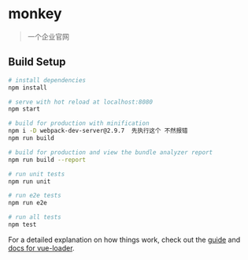 # monkey

> 一个企业官网

## Build Setup

``` bash
# install dependencies
npm install 

# serve with hot reload at localhost:8080
npm start

# build for production with minification
npm i -D webpack-dev-server@2.9.7  先执行这个 不然报错
npm run build

# build for production and view the bundle analyzer report
npm run build --report

# run unit tests
npm run unit

# run e2e tests
npm run e2e

# run all tests
npm test
```

For a detailed explanation on how things work, check out the [guide](http://vuejs-templates.github.io/webpack/) and [docs for vue-loader](http://vuejs.github.io/vue-loader).

